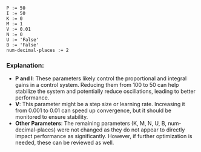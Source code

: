 ```plaintext
P := 50
I := 50
K := 0
M := 1
V := 0.01
N := 0
U := 'False'
B := 'False'
num-decimal-places := 2
```

### Explanation:
- **P and I**: These parameters likely control the proportional and integral gains in a control system. Reducing them from 100 to 50 can help stabilize the system and potentially reduce oscillations, leading to better performance.
- **V**: This parameter might be a step size or learning rate. Increasing it from 0.001 to 0.01 can speed up convergence, but it should be monitored to ensure stability.
- **Other Parameters**: The remaining parameters (K, M, N, U, B, num-decimal-places) were not changed as they do not appear to directly impact performance as significantly. However, if further optimization is needed, these can be reviewed as well.